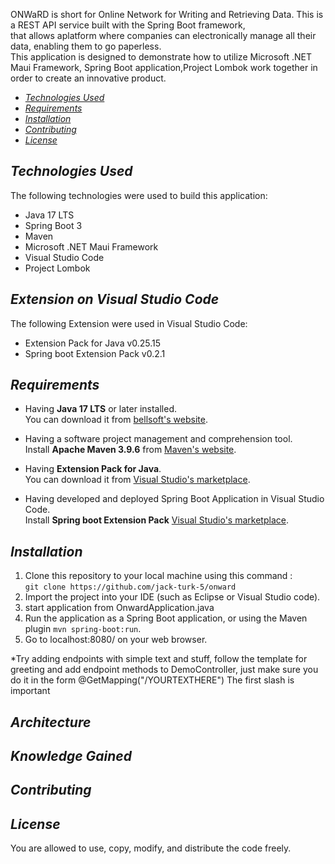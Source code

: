 
ONWaRD is short for Online Network for Writing and Retrieving Data. This is a REST API service built with the Spring Boot framework, <br>
that allows aplatform where companies can electronically manage all their data, enabling them to go paperless. <br/>
This application is designed to demonstrate how to utilize Microsoft .NET Maui Framework, Spring Boot application,Project Lombok work together  in order to create an innovative product. <br/>

  * [_Technologies Used_](#technologies-used)
  * [_Requirements_](#requirements)
  * [_Installation_](#installation)
  * [_Contributing_](#contributing)
  * [_License_](#license)

## _Technologies Used_

The following technologies were used to build this application: <br/>
+ Java 17 LTS  <br/>
+ Spring Boot 3 <br/>
+ Maven <br/>
+ Microsoft .NET Maui Framework <br/>
+ Visual Studio Code <br/>
+ Project Lombok <br/>
## _Extension on Visual Studio Code_
The following Extension were used in Visual Studio Code: <br/>
+ Extension Pack for Java v0.25.15
+ Spring boot Extension Pack v0.2.1


## _Requirements_

* Having **Java 17 LTS** or later installed. <br>
  You can download it
  from [bellsoft's website](https://bell-sw.com/pages/downloads/#jdk-17-lts).


* Having a software project management and comprehension tool. <br>
  Install **Apache Maven 3.9.6** from [Maven's website](https://maven.apache.org/download.cgi).
    
* Having **Extension Pack for Java**. <br>
  You can download it
  from [Visual Studio's marketplace](https://marketplace.visualstudio.com/items?itemName=vscjava.vscode-java-pack).
  
* Having developed and deployed Spring Boot Application in Visual Studio Code. <br>
  Install **Spring boot Extension Pack** [ Visual Studio's marketplace](https://marketplace.visualstudio.com/items?itemName=vmware.vscode-boot-dev-pack).
## _Installation_

1. Clone this repository to your local machine using this
   command : <br/> `git clone https://github.com/jack-turk-5/onward`
2. Import the project into your IDE (such as Eclipse or Visual Studio code).
3. start application from OnwardApplication.java
4. Run the application as a Spring Boot application, or using the Maven plugin `mvn spring-boot:run`.
5. Go to localhost:8080/ on your web browser.


*Try adding endpoints with simple text and stuff, 
follow the template for greeting and add endpoint methods to DemoController,
just make sure you do it in the form @GetMapping("/YOURTEXTHERE")
The first slash is important

## _Architecture_



## _Knowledge Gained_




## _Contributing_



## _License_

You are allowed to use, copy, modify, and distribute the code freely.
